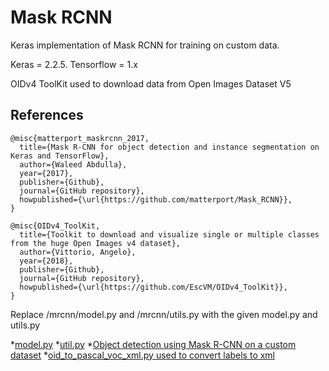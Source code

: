 # Mask RCNN

Keras implementation of Mask RCNN for training on custom data.

Keras = 2.2.5.
Tensorflow = 1.x

OIDv4 ToolKit used to download data from Open Images Dataset V5

## References

```
@misc{matterport_maskrcnn_2017,
  title={Mask R-CNN for object detection and instance segmentation on Keras and TensorFlow},
  author={Waleed Abdulla},
  year={2017},
  publisher={Github},
  journal={GitHub repository},
  howpublished={\url{https://github.com/matterport/Mask_RCNN}},
}

@misc{OIDv4_ToolKit,
  title={Toolkit to download and visualize single or multiple classes from the huge Open Images v4 dataset},
  author={Vittorio, Angelo},
  year={2018},
  publisher={Github},
  journal={GitHub repository},
  howpublished={\url{https://github.com/EscVM/OIDv4_ToolKit}},
}
```

Replace /mrcnn/model.py and /mrcnn/utils.py with the given model.py and utils.py

*[model.py](https://github.com/matterport/Mask_RCNN/pull/1611)
*[util.py](https://github.com/matterport/Mask_RCNN/issues/912)
*[Object detection using Mask R-CNN on a custom dataset](https://towardsdatascience.com/object-detection-using-mask-r-cnn-on-a-custom-dataset-4f79ab692f6d)
*[oid_to_pascal_voc_xml.py used to convert labels to xml](https://gist.github.com/nilsfed/1dbf1cf397db50c90705daa6a81a8dec)